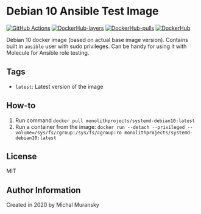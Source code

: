 # Debian 10 Ansible Test Image

[![GitHub Actions](https://github.com/MonolithProjects/docker-systemd-debian10/workflows/Dockerfile%20test/badge.svg?branch=master)](https://github.com/MonolithProjects/docker-systemd-debian10/actions)
[![DockerHub-layers](https://img.shields.io/microbadger/layers/monolithprojects/systemd-debian10)](https://hub.docker.com/repository/docker/monolithprojects/systemd-debian10)
[![DockerHub-pulls](https://img.shields.io/docker/pulls/monolithprojects/systemd-debian10)](https://hub.docker.com/repository/docker/monolithprojects/systemd-debian10)
[![DockerHub](https://img.shields.io/docker/cloud/automated/monolithprojects/systemd-debian10?maxAge=2592000)](https://hub.docker.com/repository/docker/monolithprojects/systemd-debian10)

Debian 10 docker image (based on actual base image version). Contains built in `ansible` user with sudo privileges.
Can be handy for using it with Molecule for Ansible role testing.

## Tags

- `latest`: Latest version of the image

## How-to

  1. Run command `docker pull monolithprojects/systemd-debian10:latest`  
  2. Run a container from the image: `docker run --detach --privileged --volume=/sys/fs/cgroup:/sys/fs/cgroup:ro monolithprojects/systemd-debian10:latest`  

## License

MIT

## Author Information

Created in 2020 by Michal Muransky
